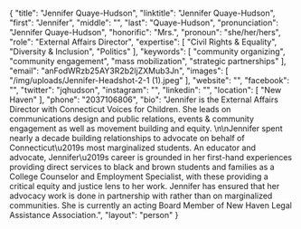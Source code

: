 {
  "title": "Jennifer Quaye-Hudson",
  "linktitle": "Jennifer Quaye-Hudson",
  "first": "Jennifer",
  "middle": "",
  "last": "Quaye-Hudson",
  "pronunciation": "Jennifer Quaye-Hudson",
  "honorific": "Mrs.",
  "pronoun": "she/her/hers",
  "role": "External Affairs Director",
  "expertise": [
    "Civil Rights & Equality",
    "Diversity & Inclusion",
    "Politics"
  ],
  "keywords": [
    "community organizing",
    "community engagement",
    "mass mobilization",
    "strategic partnerships"
  ],
  "email": "anFodWRzb25AY3R2b2ljZXMub3Jn",
  "images": [
    "/img/uploads/Jennifer-Headshot-2-1 (1).jpeg"
  ],
  "website": "",
  "facebook": "",
  "twitter": "jqhudson",
  "instagram": "",
  "linkedin": "",
  "location": [
    "New Haven"
  ],
  "phone": "2037106806",
  "bio": "Jennifer is the External Affairs Director with Connecticut Voices for Children.  She leads on communications design and public relations, events & community engagement as well as movement building and equity. \n\nJennifer spent nearly a decade building relationships to advocate on behalf of Connecticut\u2019s most marginalized students. An educator and advocate, Jennifer\u2019s career is grounded in her first-hand experiences providing direct services to black and brown students and families as a College Counselor and Employment Specialist, with these providing a critical equity and justice lens to her work.  Jennifer has ensured that her advocacy work is done in partnership with rather than on marginalized communities. She is currently an acting Board Member of New Haven Legal Assistance Association.",
  "layout": "person"
}
